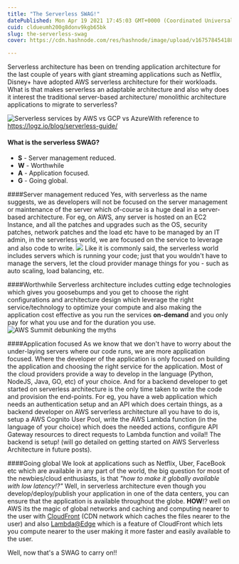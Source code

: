 ```yaml
---
title: "The Serverless SWAG!"
datePublished: Mon Apr 19 2021 17:45:03 GMT+0000 (Coordinated Universal Time)
cuid: cldueumh200g8donv9kgb65bk
slug: the-serverless-swag
cover: https://cdn.hashnode.com/res/hashnode/image/upload/v1675784541886/85876eeb-467d-4fa5-831c-4af4888b1b32.jpeg

---
```


Serverless architecture has been on trending application architecture for the last couple of years with giant streaming applications such as Netflix, Disney+ have adopted AWS serverless architecture for their workloads. What is that makes serverless an adaptable architecture and also why does it interest the traditional server-based architecture/ monolithic architecture applications to migrate to serverless?

![Serverless services by AWS vs GCP vs Azure](https://cdn.hashnode.com/res/hashnode/image/upload/v1675784535423/96ae4f4d-c261-46f2-bea9-164fa7cd9445.jpeg)With reference to <https://logz.io/blog/serverless-guide/>

#### What is the serverless SWAG?
* **S** - Server management reduced.
* **W** - Worthwhile
* **A** - Application focused.
* **G** - Going global.

####Server management reduced
Yes, with serverless as the name suggests, we as developers will not be focused on the server management or maintenance of the server which of-course is a huge deal in a server-based architecture. For eg, on AWS, any server is hosted on an EC2 Instance, and all the patches and upgrades such as the OS, security patches, network patches and the load etc have to be managed by an IT admin, in the serverless world, we are focused on the service to leverage and also code to write. 
![](https://cdn.hashnode.com/res/hashnode/image/upload/v1675784537978/227e6994-0bfc-4e74-9bf2-9497047bcc3e.jpeg)
Like it is commonly said, the serverless world includes servers which is running your code; just that you wouldn't have to manage the servers, let the cloud provider manage things for you - such as auto scaling, load balancing, etc.

####Worthwhile
Serverless architecture includes cutting edge technologies which gives you goosebumps and you get to choose the right configurations and architecture design which leverage the right service/technology to optimize your compute and also making the application cost effective as you run the services **on-demand** and you only pay for what you use and for the duration you use. 
![AWS Summit debunking the myths](https://cdn.hashnode.com/res/hashnode/image/upload/v1675784539580/b0951f2a-2302-4463-9589-86974896b280.jpeg)

####Application focused
As we know that we don't have to worry about the under-laying servers where our code runs, we are more application focused. Where the developer of the application is only focused on building the application and choosing the right service for the application. Most of the cloud providers provide a way to develop in the language (Python, NodeJS, Java, GO, etc) of your choice. And for a backend developer to get started on serverless architecture is the only time taken to write the code and provision the end-points. For eg, you have a web application which needs an authentication setup and an API which does certain things, as a backend developer on AWS serverless architecture all you have to do is, setup a AWS Cognito User Pool, write the AWS Lambda function (in the language of your choice) which does the needed actions, configure API Gateway resources to direct requests to Lambda function and voila!! The backend is setup! (will go detailed on getting started on AWS Serverless Architecture in future posts).

####Going global
We look at applications such as Netflix, Uber, FaceBook etc which are available in any part of the world, the big question for most of the newbies/cloud enthusiasts, is that *"how to make it globally available with low latency!?"* Well, in serverless architecture even though you develop/deploy/publish your application in one of the data centers, you can ensure that the application is available throughout the globe. **HOW**!? well on AWS its the magic of global networks and caching and computing nearer to the user with [CloudFront](https://aws.amazon.com/cloudfront/) (CDN network which caches the files nearer to the user) and also [Lambda@Edge](https://aws.amazon.com/lambda/edge/#:~:text=Lambda%40Edge%20is%20a%20feature,multiple%20locations%20around%20the%20world) which is a feature of CloudFront which lets you compute nearer to the user making it more faster and easily available to the user.

Well, now that's a SWAG to carry on!! 